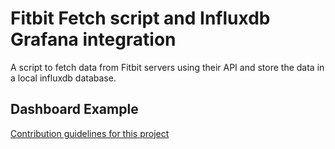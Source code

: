 # Fitbit Fetch script and Influxdb Grafana integration
A script to fetch data from Fitbit servers using their API and store the data in a local influxdb database. 

## Dashboard Example
[Contribution guidelines for this project](./Grafana_Dashboard/Dashboard.png)
